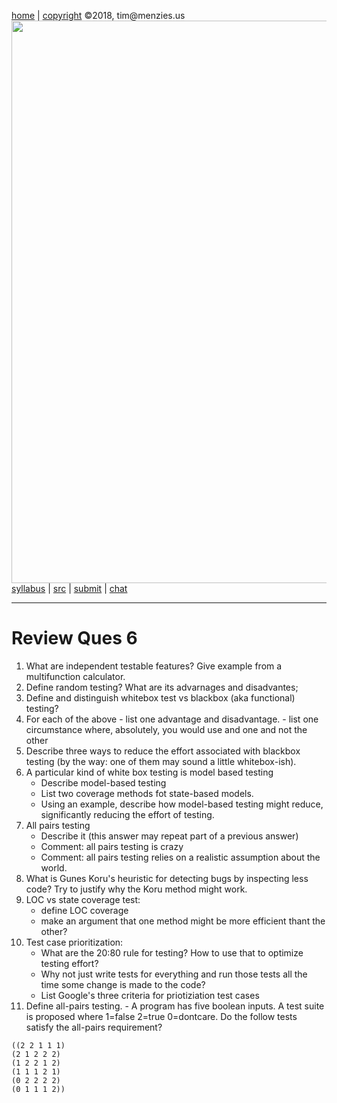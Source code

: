 [home](http://tiny.cc/seng18) |
[copyright](https://github.com/txt/seng18/blob/master/LICENSE.md) &copy;2018, tim&commat;menzies.us
<br>
[<img width=900 src="https://raw.githubusercontent.com/txt/seng18/master/img/banner.png">](http://tiny.cc/seng18)<br>
[syllabus](https://github.com/txt/seng18/blob/master/doc/syllabus.md) |
[src](https://github.com/txt/seng18/tree/master/src) |
[submit](http://tiny.cc/seng18give) |
[chat](https://seng18.slack.com/)


______



# Review Ques 6

1.    What are independent testable features? Give example from a multifunction calculator.
2.    Define random testing? What are its advarnages and disadvantes;
3.    Define and distinguish whitebox test vs blackbox (aka functional) testing?
4.    For each of the above
           - list one advantage and disadvantage.
           - list one circumstance where,  absolutely, you would use and one and not the other
5.    Describe three ways to reduce the effort associated with blackbox testing (by the way: one of them may sound
      a little whitebox-ish).
6.    A particular kind of white box testing is model based testing
       - Describe model-based testing
       - List two  coverage methods fot state-based models.
       - Using an example, describe how model-based testing might reduce, significantly reducing the effort of testing.
7.    All pairs testing
        - Describe it (this answer may repeat part of a previous answer)
        - Comment: all pairs testing is crazy
        - Comment: all pairs testing relies on a realistic assumption about the world.
8.    What is Gunes Koru's heuristic for detecting bugs by inspecting less code? Try to justify why the Koru method might work.
9.    LOC vs state coverage test: 
         - define LOC coverage
         - make an argument that one method might be more efficient thant the other?
10.   Test case prioritization:
         - What are the 20:80 rule for testing? How to use that to optimize testing effort?
         - Why not just write tests for everything and run those tests all the time some change is made to the code?
         - List Google's three criteria for priotiziation test cases
11. Define all-pairs testing.
         - A program has five boolean inputs. A test suite is proposed where 1=false 2=true 0=dontcare. 
	   Do the follow tests satisfy the all-pairs requirement?

```
((2 2 1 1 1)
(2 1 2 2 2)
(1 2 2 1 2)
(1 1 1 2 1)
(0 2 2 2 2)
(0 1 1 1 2))
```
